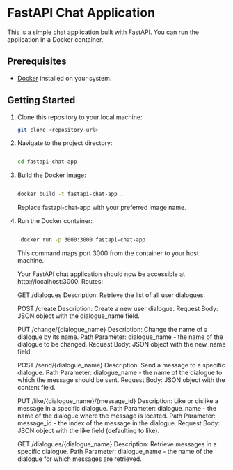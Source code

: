 # FastAPI Chat Application

This is a simple chat application built with FastAPI. You can run the application in a Docker container.

## Prerequisites

- [Docker](https://www.docker.com/) installed on your system.

## Getting Started

1. Clone this repository to your local machine:

   ```bash
   git clone <repository-url>

1. Navigate to the project directory:

   ```bash
   
   cd fastapi-chat-app
   ```
1. Build the Docker image:

   ```bash
   
   docker build -t fastapi-chat-app .
   ```

   Replace fastapi-chat-app with your preferred image name.

1. Run the Docker container:

   ```bash
   
    docker run -p 3000:3000 fastapi-chat-app
   ```
    This command maps port 3000 from the container to your host machine.

    Your FastAPI chat application should now be accessible at http://localhost:3000.
Routes:

    GET /dialogues
        Description: Retrieve the list of all user dialogues.

    POST /create
        Description: Create a new user dialogue.
        Request Body: JSON object with the dialogue_name field.

    PUT /change/{dialogue_name}
        Description: Change the name of a dialogue by its name.
        Path Parameter: dialogue_name - the name of the dialogue to be changed.
        Request Body: JSON object with the new_name field.

    POST /send/{dialogue_name}
        Description: Send a message to a specific dialogue.
        Path Parameter: dialogue_name - the name of the dialogue to which the message should be sent.
        Request Body: JSON object with the content field.

    PUT /like/{dialogue_name}/{message_id}
        Description: Like or dislike a message in a specific dialogue.
        Path Parameter: dialogue_name - the name of the dialogue where the message is located.
        Path Parameter: message_id - the index of the message in the dialogue.
        Request Body: JSON object with the like field (defaulting to like).

    GET /dialogues/{dialogue_name}
        Description: Retrieve messages in a specific dialogue.
        Path Parameter: dialogue_name - the name of the dialogue for which messages are retrieved.
